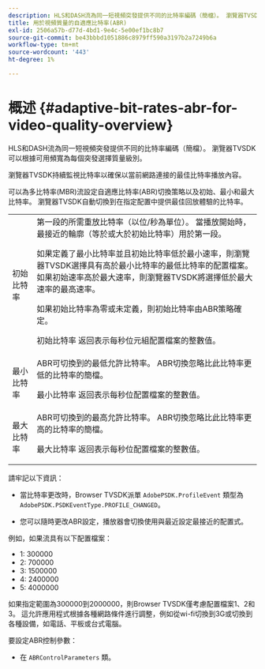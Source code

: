```yaml
---
description: HLS和DASH流為同一短視頻突發提供不同的比特率編碼（簡檔）。 瀏覽器TVSDK可以根據可用頻寬為每個突發選擇質量級別。
title: 用於視頻質量的自適應比特率(ABR)
exl-id: 2506a57b-d77d-4bd1-9e4c-5e00ef1bc8b7
source-git-commit: be43bbbd1051886c8979ff590a3197b2a7249b6a
workflow-type: tm+mt
source-wordcount: '443'
ht-degree: 1%

---
```


# 概述 {#adaptive-bit-rates-abr-for-video-quality-overview}

HLS和DASH流為同一短視頻突發提供不同的比特率編碼（簡檔）。 瀏覽器TVSDK可以根據可用頻寬為每個突發選擇質量級別。

瀏覽器TVSDK持續監視比特率以確保以當前網路連接的最佳比特率播放內容。

可以為多比特率(MBR)流設定自適應比特率(ABR)切換策略以及初始、最小和最大比特率。 瀏覽器TVSDK自動切換到在指定配置中提供最佳回放體驗的比特率。

<table id="table_AF838E082235406AA359BF1C1A77F85F"> 
 <tbody> 
  <tr> 
   <td colname="col01"> 初始比特率 </td> 
   <td colname="col2">第一段的所需重放比特率（以位/秒為單位）。 當播放開始時，最接近的輪廓（等於或大於初始比特率）用於第一段。 <p> 如果定義了最小比特率並且初始比特率低於最小速率，則瀏覽器TVSDK選擇具有高於最小比特率的最低比特率的配置檔案。 如果初始速率高於最大速率，則瀏覽器TVSDK將選擇低於最大速率的最高速率。 </p> <p>如果初始比特率為零或未定義，則初始比特率由ABR策略確定。 </p> <p><span class="codeph"> 初始比特率</span> 返回表示每秒位元組配置檔案的整數值。 </p> </td> 
  </tr> 
  <tr> 
   <td colname="col01"> 最小比特率 </td> 
   <td colname="col2">ABR可切換到的最低允許比特率。 ABR切換忽略比此比特率更低的比特率的簡檔。 <p><span class="codeph"> 最小比特率</span> 返回表示每秒位配置檔案的整數值。 </p> </td> 
  </tr> 
  <tr> 
   <td colname="col01"> 最大比特率 </td> 
   <td colname="col2">ABR可切換到的最高允許比特率。 ABR切換忽略比此比特率更高的比特率的簡檔。 <p><span class="codeph"> 最大比特率</span> 返回表示每秒位配置檔案的整數值。 </p> </td> 
  </tr> 
 </tbody> 
</table>

請牢記以下資訊：

* 當比特率更改時，Browser TVSDK派單 `AdobePSDK.ProfileEvent` 類型為 `AdobePSDK.PSDKEventType.PROFILE_CHANGED`。

* 您可以隨時更改ABR設定，播放器會切換使用與最近設定最接近的配置式。

例如，如果流具有以下配置檔案：

* 1: 300000
* 2: 700000
* 3: 1500000
* 4: 2400000
* 5: 4000000

如果指定範圍為300000到2000000，則Browser TVSDK僅考慮配置檔案1、2和3。 這允許應用程式根據各種網路條件進行調整，例如從wi-fi切換到3G或切換到各種設備，如電話、平板或台式電腦。

要設定ABR控制參數：

* 在 `ABRControlParameters` 類。
